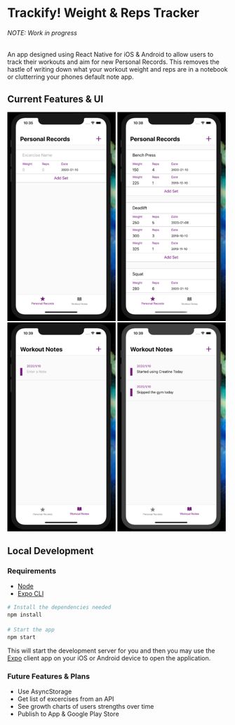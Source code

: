 # Trackify! Weight & Reps Tracker
###### NOTE: Work in progress

An app designed using React Native for iOS & Android to allow users to track their workouts and aim for new Personal Records.
This removes the hastle of writing down what your workout weight and reps are in a notebook or clutterring your phones default note app.

## Current Features & UI
<p float="center">
<img src="images/pr_1.png" width='49%'>
<img src="images/pr_2.png" width='49%'>
<img src="images/note_1.png" width='49%'>
<img src="images/note_2.png" width='49%'>
</p>

## Local Development
### Requirements
 - [Node](https://nodejs.org/en/download/current/)
 - [Expo CLI](https://docs.expo.io/versions/latest/workflow/expo-cli/)

```sh
# Install the dependencies needed
npm install

# Start the app
npm start
```
This will start the development server for you and then you may use the [Expo](https://expo.io/) client app on your iOS or Android device to open the application.


### Future Features & Plans
- Use AsyncStorage
- Get list of excercises from an API
- See growth charts of users strengths over time
- Publish to App & Google Play Store
